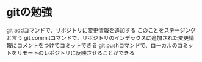 # gitの勉強
git addコマンドで、リポジトリに変更情報を追加する
 このことをステージングと言う
git commitコマンドで、リポジトリのインデックスに追加された変更情報にコメントをつけてコミットできる
git pushコマンドで、ローカルのコミットをリモートのレポジトリに反映させることができる
